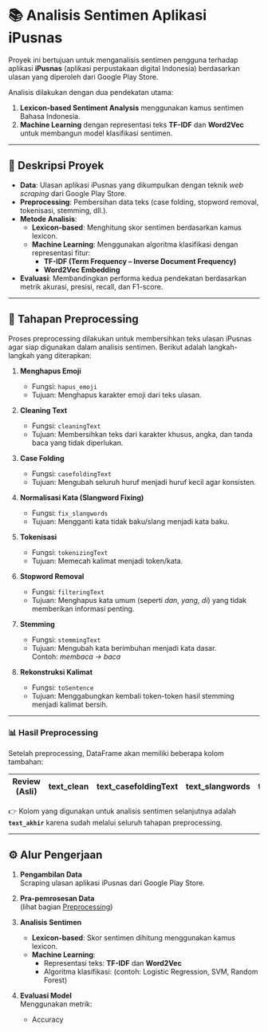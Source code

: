 # 📚 Analisis Sentimen Aplikasi iPusnas

Proyek ini bertujuan untuk menganalisis sentimen pengguna terhadap aplikasi **iPusnas** (aplikasi perpustakaan digital Indonesia) berdasarkan ulasan yang diperoleh dari Google Play Store.  

Analisis dilakukan dengan dua pendekatan utama:
1. **Lexicon-based Sentiment Analysis** menggunakan kamus sentimen Bahasa Indonesia.  
2. **Machine Learning** dengan representasi teks **TF-IDF** dan **Word2Vec** untuk membangun model klasifikasi sentimen.  

---

## 📌 Deskripsi Proyek
- **Data**: Ulasan aplikasi iPusnas yang dikumpulkan dengan teknik *web scraping* dari Google Play Store.  
- **Preprocessing**: Pembersihan data teks (case folding, stopword removal, tokenisasi, stemming, dll.).  
- **Metode Analisis**:
  - **Lexicon-based**: Menghitung skor sentimen berdasarkan kamus lexicon.  
  - **Machine Learning**: Menggunakan algoritma klasifikasi dengan representasi fitur:
    - **TF-IDF (Term Frequency – Inverse Document Frequency)**
    - **Word2Vec Embedding**  
- **Evaluasi**: Membandingkan performa kedua pendekatan berdasarkan metrik akurasi, presisi, recall, dan F1-score.  

---

## 🔄 Tahapan Preprocessing

Proses preprocessing dilakukan untuk membersihkan teks ulasan iPusnas agar siap digunakan dalam analisis sentimen. Berikut adalah langkah-langkah yang diterapkan:

1. **Menghapus Emoji**  
   - Fungsi: `hapus_emoji`  
   - Tujuan: Menghapus karakter emoji dari teks ulasan.

2. **Cleaning Text**  
   - Fungsi: `cleaningText`  
   - Tujuan: Membersihkan teks dari karakter khusus, angka, dan tanda baca yang tidak diperlukan.

3. **Case Folding**  
   - Fungsi: `casefoldingText`  
   - Tujuan: Mengubah seluruh huruf menjadi huruf kecil agar konsisten.

4. **Normalisasi Kata (Slangword Fixing)**  
   - Fungsi: `fix_slangwords`  
   - Tujuan: Mengganti kata tidak baku/slang menjadi kata baku.

5. **Tokenisasi**  
   - Fungsi: `tokenizingText`  
   - Tujuan: Memecah kalimat menjadi token/kata.

6. **Stopword Removal**  
   - Fungsi: `filteringText`  
   - Tujuan: Menghapus kata umum (seperti *dan, yang, di*) yang tidak memberikan informasi penting.

7. **Stemming**  
   - Fungsi: `stemmingText`  
   - Tujuan: Mengubah kata berimbuhan menjadi kata dasar.  
     Contoh: *membaca → baca*

8. **Rekonstruksi Kalimat**  
   - Fungsi: `toSentence`  
   - Tujuan: Menggabungkan kembali token-token hasil stemming menjadi kalimat bersih.

---

### 📊 Hasil Preprocessing

Setelah preprocessing, DataFrame akan memiliki beberapa kolom tambahan:

| Review (Asli) | text_clean | text_casefoldingText | text_slangwords | text_tokenizing | text_stopword | text_stemming | text_akhir |
|---------------|------------|-----------------------|------------------|-----------------|---------------|---------------|------------|

👉 Kolom yang digunakan untuk analisis sentimen selanjutnya adalah **`text_akhir`** karena sudah melalui seluruh tahapan preprocessing.

---

## ⚙️ Alur Pengerjaan
1. **Pengambilan Data**  
   Scraping ulasan aplikasi iPusnas dari Google Play Store.  
   
2. **Pra-pemrosesan Data**  
   (lihat bagian [Preprocessing](#-tahapan-preprocessing))  

3. **Analisis Sentimen**  
   - **Lexicon-based**: Skor sentimen dihitung menggunakan kamus lexicon.  
   - **Machine Learning**:  
     - Representasi teks: **TF-IDF** dan **Word2Vec**  
     - Algoritma klasifikasi: (contoh: Logistic Regression, SVM, Random Forest)  

4. **Evaluasi Model**  
   Menggunakan metrik:
   - Accuracy  

